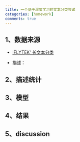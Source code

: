 ```yaml
---
title: 一个基于深度学习的文本分类尝试
categories: [homework]
comments: true
---
```


## 1、数据来源

+ [IFLYTEK' 长文本分类](https://storage.googleapis.com/cluebenchmark/tasks/iflytek_public.zip)

+ 描述：

## 2、描述统计

## 3、模型

## 4、结果

## 5、discussion
